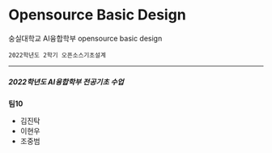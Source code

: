 # <a href="https://github.com/hyunooss/osp" style="text-decoration: none">Opensource Basic Design</a>
숭실대학교 AI융합학부
opensource basic design

    2022학년도 2학기 오픈소스기초설계 
<hr/>

##### *2022학년도 AI융합학부 전공기초 수업*

**팀10**
  * 김진탁
  * 이현우
  * 조중범
 
